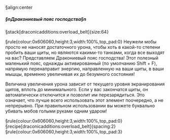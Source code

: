 §align:center
##### §nДракониевый пояс господства§n

§stack[draconicadditions:overload_belt]{size:64}

§rule{colour:0x606060,height:3,width:100%,top_pad:0}
Неужели мобы просто не наносят достаточного урона, чтобы хоть в какой-то степени пробить ваши щиты, но являются какими-то танками, когда все выходят на вас? Представляем Дракониевый пояс господства! Этот полезный маленький пояс, однажды активированный (по умолчанию Shift + F), напрямую перенаправит энергию, направленную на ваши щиты, в ваши мышцы, временно увеличивая их до безумного состояния!

Величина увеличения урона зависит от текущего уровня экранирования щитов, вплоть до минимального. Если у вас закончатся щиты, он автоматически отключится и позволит им перезарядиться. Это означает, что лучше всего использовать этот элемент поочередно, а не непрерывно. При правильном использовании вы можете буквально убивать мобов голыми руками одним ударом!

§rule{colour:0x606060,height:3,width:100%,top_pad:0}
§recipe[draconicadditions:overload_belt]{spacing:2}
§rule{colour:0x606060,height:3,width:100%,top_pad:3}